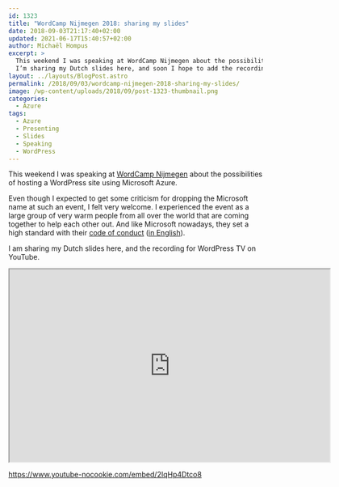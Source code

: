 ```yaml
---
id: 1323
title: "WordCamp Nijmegen 2018: sharing my slides"
date: 2018-09-03T21:17:40+02:00
updated: 2021-06-17T15:40:57+02:00
author: Michaël Hompus
excerpt: >
  This weekend I was speaking at WordCamp Nijmegen about the possibilities of hosting a WordPress site using Microsoft Azure.
  I’m sharing my Dutch slides here, and soon I hope to add the recording for WordPress TV in this post as well.
layout: ../layouts/BlogPost.astro
permalink: /2018/09/03/wordcamp-nijmegen-2018-sharing-my-slides/
image: /wp-content/uploads/2018/09/post-1323-thumbnail.png
categories:
  - Azure
tags:
  - Azure
  - Presenting
  - Slides
  - Speaking
  - WordPress
---
```


This weekend I was speaking at [WordCamp Nijmegen](https://2018.nijmegen.wordcamp.org/)
about the possibilities of hosting a WordPress site using Microsoft Azure.

Even though I expected to get some criticism for dropping the Microsoft name at such an event,
I felt very welcome.
I experienced the event as a large group of very warm people from all over the world that are coming together to help each other out.
And like Microsoft nowadays, they set a high standard with their
[code of conduct](https://2018.nijmegen.wordcamp.org/info/gedragscode/) ([in English](http://opensourcebridge.org/about/code-of-conduct/)).

<!--more-->

I am sharing my Dutch slides here, and the recording for WordPress TV on YouTube.

<iframe src="https://onedrive.live.com/embed?resid=2D38DB8234B02DA9%211430793&authkey=%21AIQjQP0yIgwW3zI&em=2&wdAr=1.7777777777777777" width="635" height="381" loading="lazy" lang="nl"></iframe>

<https://www.youtube-nocookie.com/embed/2IqHp4Dtco8>
